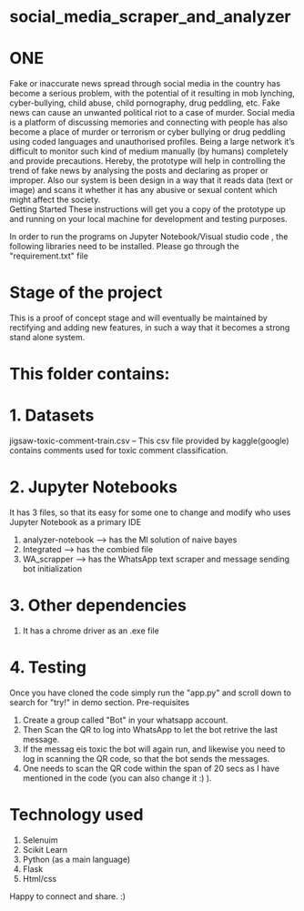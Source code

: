 # social_media_scraper_and_analyzer

# ONE


Fake or inaccurate news spread through social media in the country has become a serious problem, with the potential of it resulting in mob lynching, cyber-bullying, child abuse, child pornography, drug peddling, etc. Fake news can cause an unwanted political riot to a case of murder.
Social media is a platform of discussing memories and connecting with people has also become a place of murder or terrorism or cyber bullying or drug peddling using coded languages and unauthorised profiles. 
Being a large network it’s difficult to monitor such kind of medium manually (by humans) completely and provide precautions. 
Hereby, the prototype will help in controlling the trend of fake news by analysing the posts and declaring as proper or improper. Also our system is been design in a way that it reads data (text or image) and scans it whether it has any abusive or sexual content which might affect the society.   
Getting Started
These instructions will get you a copy of the prototype up and running on your local machine for development and testing purposes. 

In order to run the programs on Jupyter Notebook/Visual studio code , the following libraries need to be installed.
Please go through the "requirement.txt" file

# Stage of the project
This is a proof of concept stage and will eventually be maintained by rectifying and adding new features, in such a way that it becomes a strong stand alone system.   

# This folder contains:

# 1. Datasets
jigsaw-toxic-comment-train.csv – This csv file provided by kaggle(google) contains comments used for toxic comment classification. 

# 2. Jupyter Notebooks
It has 3 files, so that its easy for some one to change and modify who uses Jupyter Notebook as a primary IDE
1. analyzer-notebook --> has the Ml solution of naive bayes
2. Integrated --> has the combied file
3. WA_scrapper --> has the WhatsApp text scraper and message sending bot initialization

# 3. Other dependencies 
1. It has a chrome driver as an .exe file 

# 4. Testing
Once you have cloned the code simply run the "app.py" and scroll down to search for "try!" in demo section.
Pre-requisites 
1. Create  a group called "Bot" in your whatsapp account.
2. Then Scan the QR to log into WhatsApp to let the bot retrive the last message.
3. If the messag eis toxic the bot will again run, and likewise you need to log in scanning the QR code, so that the bot sends the messages.
4. One needs to scan the QR code within the span of 20 secs as I have mentioned in the code (you can also change it :) ).

# Technology used
1. Selenuim
2. Scikit Learn
3. Python (as a main language)
4. Flask
5. Html/css


Happy to connect and share.
:)
